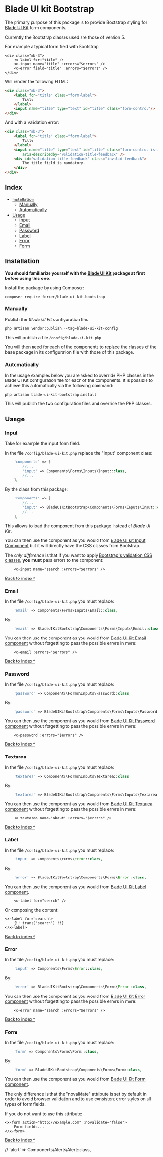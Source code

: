 Blade UI kit Bootstrap
======================

The primary purpose of this package is to provide Bootstrap styling for [Blade UI Kit](https://blade-ui-kit.com/) form components.

Currently the Bootstrap classes used are those of version 5.

For example a typical form field with Bootstrap:

```blade
<div class="mb-3">
    <x-label for="title" />
    <x-input name="title" :errors="$errors" />
    <x-error field="title" :errors="$errors" />
</div>
```

Will render the following HTML:

```html
<div class="mb-3">
    <label for="title" class="form-label">
        Title
    </label>
    <input name="title" type="text" id="title" class="form-control"/>
</div>
```

And with a validation error:

```html
<div class="mb-3">
    <label for="title" class="form-label">
        Title
    </label>
    <input name="title" type="text" id="title" class="form-control is-invalid"
        aria-describedby="validation-title-feedback" />
    <div id="validation-title-feedback" class="invalid-feedback">
        The title field is mandatory.
    </div>
</div>
```

Index
-----

- [Installation](#installation)
    - [Manually](#manually)
    - [Automatically](#automatically)
- [Usage](#usage)
    - [Input](#input)
    - [Email](#email)
    - [Password](#password)
    - [Label](#label)
    - [Error](#error)
    - [Form](#form)


Installation
------------

**You should familiarize yourself with the [Blade UI Kit](https://blade-ui-kit.com/docs) package at first before using this one.**

Install the package by using Composer:

```
composer require forxer/blade-ui-kit-bootstrap
```

### Manually

Publish the *Blade UI Kit* configuration file:

```
php artisan vendor:publish --tag=blade-ui-kit-config
```

This will publish a file `/config/blade-ui-kit.php`

You will then need for each of the components to replace the classes of the base package in its configuration file with those of this package.

### Automatically

In the usage examples below you are asked to override PHP classes in the Blade UI Kit configuration file for each of the components. It is possible to achieve this automatically via the following command:

```
php artisan blade-ui-kit-bootstrap:install
```

This will publish the two configuration files and override the PHP classes.

Usage
-----

### Input

Take for example the input form field.

In the file `/config/blade-ui-kit.php` replace the "input" component class:

```php
    'components' => [
        //...
        'input' => Components\Forms\Inputs\Input::class,
        //...
    ],
```

By the class from this package:

```php
    'components' => [
        //...
        'input' => BladeUIKitBootstrap\Components\Forms\Inputs\Input::class,
        //...
    ],
```

This allows to load the component from this package instead of *Blade UI Kit*.

You can then use the component as you would from [Blade UI Kit Input Component](https://blade-ui-kit.com/docs/input) but it will directly have the CSS classes from Bootstrap.

The *only difference* is that if you want to apply [Bootstrap's validation CSS classes](https://getbootstrap.com/docs/5.2/forms/validation/#server-side), **you must** pass errors to the component:

```blade
    <x-input name="search :errors="$errors" />
```

[Back to index ^](#index)

### Email

In the file `/config/blade-ui-kit.php` you must replace:

```php
    'email' => Components\Forms\Inputs\Email::class,
```

By:

```php
    'email' => BladeUIKitBootstrap\Components\Forms\Inputs\Email::class,
```

You can then use the component as you would from [Blade UI Kit Email component](https://blade-ui-kit.com/docs/email) without forgetting to pass the possible errors in more:

```blade
    <x-email :errors="$errors" />
```

[Back to index ^](#index)

### Password

In the file `/config/blade-ui-kit.php` you must replace:

```php
    'password' => Components\Forms\Inputs\Password::class,
```

By:

```php
    'password' => BladeUIKitBootstrap\Components\Forms\Inputs\Password::class,
```

You can then use the component as you would from [Blade UI Kit Password component](https://blade-ui-kit.com/docs/password) without forgetting to pass the possible errors in more:

```blade
    <x-password :errors="$errors" />
```

[Back to index ^](#index)

### Textarea

In the file `/config/blade-ui-kit.php` you must replace:

```php
    'textarea' => Components\Forms\Inputs\Textarea::class,
```

By:

```php
    'textarea' => BladeUIKitBootstrap\Components\Forms\Inputs\Textarea::class,
```

You can then use the component as you would from [Blade UI Kit Textarea component](https://blade-ui-kit.com/docs/textarea) without forgetting to pass the possible errors in more:

```blade
    <x-textarea name="about" :errors="$errors" />
```

[Back to index ^](#index)

### Label

In the file `/config/blade-ui-kit.php` you must replace:

```php
    'input' => Components\Forms\Error::class,
```

By:

```php
    'error' => BladeUIKitBootstrap\Components\Forms\Error::class,
```

You can then use the component as you would from [Blade UI Kit Label component](https://blade-ui-kit.com/docs/label).

```blade
    <x-label for="search" />
```

Or composing the content:

```blade
<x-label for="search">
    {!! trans('search') !!}
</x-label>
```

[Back to index ^](#index)

### Error

In the file `/config/blade-ui-kit.php` you must replace:

```php
    'input' => Components\Forms\Error::class,
```

By:

```php
    'error' => BladeUIKitBootstrap\Components\Forms\Error::class,
```

You can then use the component as you would from [Blade UI Kit Error component](https://blade-ui-kit.com/docs/error) without forgetting to pass the possible errors in more:

```blade
    <x-error name="search :errors="$errors" />
```

[Back to index ^](#index)

### Form

In the file `/config/blade-ui-kit.php` you must replace:

```php
    'form' => Components\Forms\Form::class,
```

By:

```php
    'form' => BladeUIKitBootstrap\Components\Forms\Form::class,
```

You can then use the component as you would from [Blade UI Kit Form component](https://blade-ui-kit.com/docs/form).

The only difference is that the "novalidate" attribute is set by default in order to avoid browser validation and to use consistent error styles on all types of form fields.

If you do not want to use this attribute:

```blade
<x-form action="http://example.com" :novalidate="false">
    Form fields...
</x-form>
```

[Back to index ^](#index)


//    'alert' => Components\Alerts\Alert::class,